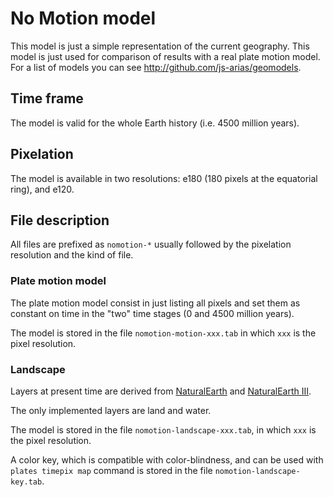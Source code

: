 # No Motion model

This model is just a simple representation
of the current geography.
This model is just used for comparison of results
with a real plate motion model.
For a list of models you can see <http://github.com/js-arias/geomodels>.

## Time frame

The model is valid for the whole Earth history
(i.e. 4500 million years).

## Pixelation

The model is available in two resolutions:
e180 (180 pixels at the equatorial ring),
and e120.

## File description

All files are prefixed as `nomotion-*`
usually followed by the pixelation resolution
and the kind of file.

### Plate motion model

The plate motion model consist in just listing all pixels
and set them as constant on time in the "two" time stages
(0 and 4500 million years).

The model is stored in the file `nomotion-motion-xxx.tab`
in which `xxx` is the pixel resolution.

### Landscape

Layers at present time are derived
from [NaturalEarth](https://www.naturalearthdata.com/)
and [NaturalEarth III](https://www.shadedrelief.com/natural3/index.html).

The only implemented layers are
land and water.

The model is stored in the file `nomotion-landscape-xxx.tab`,
in which `xxx` is the pixel resolution.

A color key,
which is compatible with color-blindness,
and can be used with `plates timepix map` command
is stored in the file `nomotion-landscape-key.tab`.

